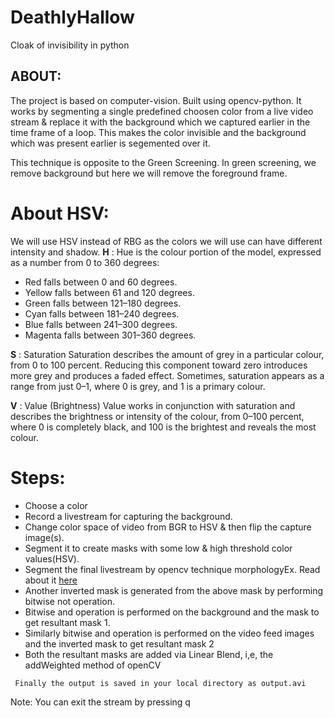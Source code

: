 # DeathlyHallow
Cloak of invisibility in python

## ABOUT:
The project is based on computer-vision. Built using opencv-python.
It works by segmenting a single predefined choosen color from a live video stream & replace it with the background which we captured earlier in the time frame of a loop. This makes the color invisible and the background which was present earlier is segemented over it.

This technique is opposite to the Green Screening. In green screening, we remove background but here we will remove the foreground frame.

# About HSV:
We will use HSV instead of RBG as the colors we will use can have different intensity and shadow.
**H** : Hue is the colour portion of the model, expressed as a number from 0 to 360 degrees:
- Red falls between 0 and 60 degrees.
- Yellow falls between 61 and 120 degrees.
- Green falls between 121–180 degrees.
- Cyan falls between 181–240 degrees.
- Blue falls between 241–300 degrees.
- Magenta falls between 301–360 degrees.

**S** : Saturation
Saturation describes the amount of grey in a particular colour, from 0 to 100 percent. Reducing this component toward zero introduces more grey and produces a faded effect. Sometimes, saturation appears as a range from just 0–1, where 0 is grey, and 1 is a primary colour.

**V** : Value (Brightness)
Value works in conjunction with saturation and describes the brightness or intensity of the colour, from 0–100 percent, where 0 is completely black, and 100 is the brightest and reveals the most colour.

# Steps:
- Choose a color
- Record a livestream for capturing the background.
- Change color space of video from BGR to HSV & then flip the capture image(s).
- Segment it to create masks with some low & high threshold color values(HSV).
- Segment the final livestream by opencv technique morphologyEx. Read about it [here](https://docs.opencv.org/trunk/d9/d61/tutorial_py_morphological_ops.html)
- Another inverted mask is generated from the above mask by performing bitwise not operation.
- Bitwise and operation is performed on the background and the mask to get resultant mask 1.
- Similarly bitwise and operation is performed on the video feed images and the inverted mask to get resultant mask 2
- Both the resultant masks are added via Linear Blend, i,e, the addWeighted method of openCV
```
 Finally the output is saved in your local directory as output.avi
```
Note: You can exit the stream by pressing q 
